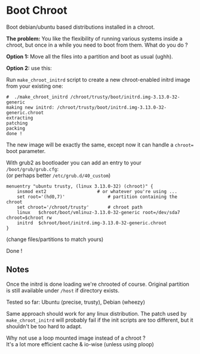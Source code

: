 
Boot Chroot
===========

Boot debian/ubuntu based distributions installed in a chroot.

**The problem:** You like the flexibility of running various systems inside a chroot, but once in a while you need to boot from them. What do you do ?

**Option 1:** Move all the files into a partition and boot as usual (ughh).

**Option 2:** use this:

Run `make_chroot_initrd` script to create a new chroot-enabled initrd image from your existing one:

    #  ./make_chroot_initrd /chroot/trusty/boot/initrd.img-3.13.0-32-generic
    making new initrd: /chroot/trusty/boot/initrd.img-3.13.0-32-generic.chroot
    extracting
    patching
    packing
    done !

The new image will be exactly the same, except now it can handle a `chroot=` boot parameter.

With grub2 as bootloader you can add an entry to your `/boot/grub/grub.cfg`:  
(or perhaps better `/etc/grub.d/40_custom`)

    menuentry "ubuntu trusty, (linux 3.13.0-32) (chroot)" {
    	insmod ext2	                  # or whatever you're using ...
    	set root='(hd0,7)'                # partition containing the chroot
    	set chroot='/chroot/trusty'       # chroot path
    	linux	$chroot/boot/vmlinuz-3.13.0-32-generic root=/dev/sda7 chroot=$chroot rw
    	initrd	$chroot/boot/initrd.img-3.13.0-32-generic.chroot
    }

(change files/partitions to match yours)

Done !


Notes
-----

Once the initrd is done loading we're chrooted of course. Original partition is still available under `/host` if directory exists.

Tested so far: Ubuntu (precise, trusty), Debian (wheezy)  

Same approach should work for any linux distribution. The patch used by `make_chroot_initrd` will probably fail if the init scripts are too different, but it shouldn't be too hard to adapt.

Why not use a loop mounted image instead of a chroot ?  
It's a lot more efficient cache & io-wise (unless using ploop)
